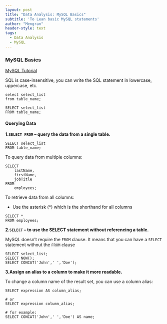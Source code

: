 ```yaml
---
layout: post
title: "Data Analysis: MySQL Basics"
subtitle: 'To Lean basic MySQL statements'
author: "Mengran"
header-style: text
tags:
  - Data Analysis
  - MySQL
---
```


### MySQL Basics

[MySQL Tutorial](https://www.mysqltutorial.org/mysql-basics/)

SQL is case-insensitive, you can write the SQL statement in lowercase, uppercase, etc.

```vim
select select_list
from table_name;
```

```vim
SELECT select_list
FROM table_name;
```

#### Querying Data

**1.`SELECT FROM` – query the data from a single table.**

```vim
SELECT select_list
FROM table_name;
```

To query data from multiple columns:

```vim
SELECT 
    lastName, 
    firstName, 
    jobTitle
FROM
    employees;
```

To retrieve data from all columns:
- Use the asterisk (*) which is the shorthand for all columns

```vim
SELECT * 
FROM employees;
```


**2.`SELECT` – to use the SELECT statement without referencing a table.**

MySQL doesn’t require the `FROM` clause. It means that you can have a `SELECT` statement without the `FROM` clause 

```vim
SELECT select_list;
SELECT NOW();
SELECT CONCAT('John',' ','Doe');
```

**3.Assign an alias to a column to make it more readable.**

To change a column name of the result set, you can use a column alias:

```vim
SELECT expression AS column_alias;

# or
SELECT expression column_alias;

# for example:
SELECT CONCAT('John',' ','Doe') AS name;
```






